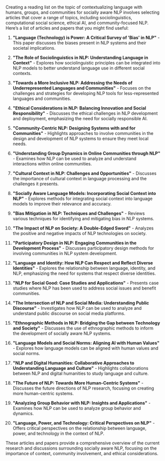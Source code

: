 Creating a reading list on the topic of contextualizing language with humans, groups, and communities for socially aware NLP involves selecting articles that cover a range of topics, including sociolinguistics, computational social science, ethical AI, and community-focused NLP. Here’s a list of articles and papers that you might find useful:

1. **"Language (Technology) is Power: A Critical Survey of 'Bias' in NLP"** - This paper discusses the biases present in NLP systems and their societal implications.

2. **"The Role of Sociolinguistics in NLP: Understanding Language in Context"** - Explores how sociolinguistic principles can be integrated into NLP models to better understand language use in different social contexts.

3. **"Towards a More Inclusive NLP: Addressing the Needs of Underrepresented Languages and Communities"** - Focuses on the challenges and strategies for developing NLP tools for less-represented languages and communities.

4. **"Ethical Considerations in NLP: Balancing Innovation and Social Responsibility"** - Discusses the ethical challenges in NLP development and deployment, emphasizing the need for socially responsible AI.

5. **"Community-Centric NLP: Designing Systems with and for Communities"** - Highlights approaches to involve communities in the design and development of NLP systems to ensure they meet local needs.

6. **"Understanding Group Dynamics in Online Communities through NLP"** - Examines how NLP can be used to analyze and understand interactions within online communities.

7. **"Cultural Context in NLP: Challenges and Opportunities"** - Discusses the importance of cultural context in language processing and the challenges it presents.

8. **"Socially Aware Language Models: Incorporating Social Context into NLP"** - Explores methods for integrating social context into language models to improve their relevance and accuracy.

9. **"Bias Mitigation in NLP: Techniques and Challenges"** - Reviews various techniques for identifying and mitigating bias in NLP systems.

10. **"The Impact of NLP on Society: A Double-Edged Sword"** - Analyzes the positive and negative impacts of NLP technologies on society.

11. **"Participatory Design in NLP: Engaging Communities in the Development Process"** - Discusses participatory design methods for involving communities in NLP system development.

12. **"Language and Identity: How NLP Can Respect and Reflect Diverse Identities"** - Explores the relationship between language, identity, and NLP, emphasizing the need for systems that respect diverse identities.

13. **"NLP for Social Good: Case Studies and Applications"** - Presents case studies where NLP has been used to address social issues and benefit communities.

14. **"The Intersection of NLP and Social Media: Understanding Public Discourse"** - Investigates how NLP can be used to analyze and understand public discourse on social media platforms.

15. **"Ethnographic Methods in NLP: Bridging the Gap between Technology and Society"** - Discusses the use of ethnographic methods to inform the development of socially aware NLP systems.

16. **"Language Models and Social Norms: Aligning AI with Human Values"** - Explores how language models can be aligned with human values and social norms.

17. **"NLP and Digital Humanities: Collaborative Approaches to Understanding Language and Culture"** - Highlights collaborations between NLP and digital humanities to study language and culture.

18. **"The Future of NLP: Towards More Human-Centric Systems"** - Discusses the future directions of NLP research, focusing on creating more human-centric systems.

19. **"Analyzing Group Behavior with NLP: Insights and Applications"** - Examines how NLP can be used to analyze group behavior and dynamics.

20. **"Language, Power, and Technology: Critical Perspectives on NLP"** - Offers critical perspectives on the relationship between language, power, and technology in the context of NLP.

These articles and papers provide a comprehensive overview of the current research and discussions surrounding socially aware NLP, focusing on the importance of context, community involvement, and ethical considerations.